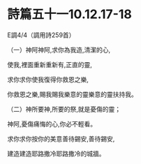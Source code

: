# 詩篇五十一10.12.17-18

E調4/4（調用詩259首）

（一）神阿神阿,求你為我造,清潔的心,

使我,裡面重新重新有,正直的靈,

求你求你使我復得你救恩之樂,

你救恩之樂,賜我賜我樂意的靈樂意的靈扶持我。

（二）神所要神,所要的祭,就是憂傷的靈；

神阿,憂傷痛悔的心,你必不輕看。

求你求你按你的美意善待錫安,善待錫安,

建造建造耶路撒冷耶路撒冷的城牆。